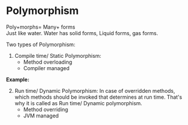 # Polymorphism

Poly+morphs= Many+ forms  
Just like water. Water has solid forms, Liquid forms, gas forms.

Two types of Polymorphism:  
1. Compile time/ Static Polymorphism:
    - Method overloading
    - Compiler managed

**Example:**  


2. Run time/ Dynamic Polymorphism: In case of overridden methods, which methods should be invoked that determines at run time. That's why it is called as Run time/ Dynamic polymorphism.
    - Method overriding
    - JVM managed

